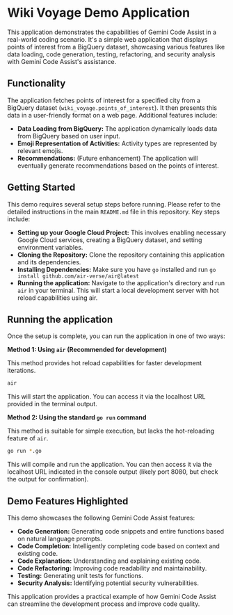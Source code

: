 # Wiki Voyage Demo Application

This application demonstrates the capabilities of Gemini Code Assist in a real-world coding scenario. It's a simple web application that displays points of interest from a BigQuery dataset, showcasing various features like data loading, code generation, testing, refactoring, and security analysis with Gemini Code Assist's assistance.

## Functionality

The application fetches points of interest for a specified city from a BigQuery dataset (`wiki_voyage.points_of_interest`). It then presents this data in a user-friendly format on a web page.  Additional features include:

* **Data Loading from BigQuery:**  The application dynamically loads data from BigQuery based on user input.
* **Emoji Representation of Activities:**  Activity types are represented by relevant emojis.
* **Recommendations:** (Future enhancement)  The application will eventually generate recommendations based on the points of interest.

## Getting Started

This demo requires several setup steps before running. Please refer to the detailed instructions in the main `README.md` file in this repository.  Key steps include:

* **Setting up your Google Cloud Project:**  This involves enabling necessary Google Cloud services, creating a BigQuery dataset, and setting environment variables.
* **Cloning the Repository:** Clone the repository containing this application and its dependencies.
* **Installing Dependencies:** Make sure you have `go` installed and run `go install github.com/air-verse/air@latest`
* **Running the application:** Navigate to the application's directory and run `air` in your terminal. This will start a local development server with hot reload capabilities using air.


## Running the application

Once the setup is complete, you can run the application in one of two ways:

**Method 1: Using `air` (Recommended for development)**

This method provides hot reload capabilities for faster development iterations.

```bash
air
```

This will start the application. You can access it via the localhost URL provided in the terminal output.


**Method 2: Using the standard `go run` command**

This method is suitable for simple execution, but lacks the hot-reloading feature of `air`.

```bash
go run *.go
```

This will compile and run the application.  You can then access it via the localhost URL indicated in the console output (likely port 8080, but check the output for confirmation).

## Demo Features Highlighted

This demo showcases the following Gemini Code Assist features:

* **Code Generation:**  Generating code snippets and entire functions based on natural language prompts.
* **Code Completion:**  Intelligently completing code based on context and existing code.
* **Code Explanation:**  Understanding and explaining existing code.
* **Code Refactoring:**  Improving code readability and maintainability.
* **Testing:** Generating unit tests for functions.
* **Security Analysis:** Identifying potential security vulnerabilities.

This application provides a practical example of how Gemini Code Assist can streamline the development process and improve code quality.
